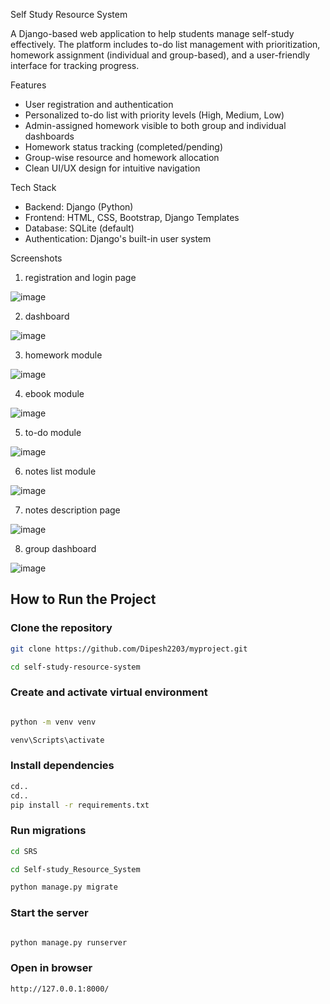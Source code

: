 Self Study Resource System

A Django-based web application to help students manage self-study effectively. 
The platform includes to-do list management with prioritization, homework assignment (individual and group-based), and a user-friendly interface for tracking progress.

Features

- User registration and authentication
- Personalized to-do list with priority levels (High, Medium, Low)
- Admin-assigned homework visible to both group and individual dashboards
- Homework status tracking (completed/pending)
- Group-wise resource and homework allocation
- Clean UI/UX design for intuitive navigation

Tech Stack

- Backend: Django (Python)
- Frontend: HTML, CSS, Bootstrap, Django Templates
- Database: SQLite (default)
- Authentication: Django's built-in user system

Screenshots

1. registration and login page
   
![image](https://github.com/user-attachments/assets/3f3cc4cd-9e51-48f1-a117-99d3c60075c7)

2. dashboard
   
![image](https://github.com/user-attachments/assets/02118c0f-eb3c-4b02-b2b7-0ee718f77b81)

3. homework module
   
![image](https://github.com/user-attachments/assets/5320d649-06a2-4c0b-b042-c3c51a3f2386)

4. ebook module
   
![image](https://github.com/user-attachments/assets/b0ce67ba-cd15-40bf-991e-62c0b2759bd7)

5. to-do module
    
![image](https://github.com/user-attachments/assets/a8632c22-71fa-4ef8-8c46-aef3376223da)

6. notes list module
    
![image](https://github.com/user-attachments/assets/15aa8aa2-fa07-42bc-8865-858f7e0b668d)

7. notes description page
    
![image](https://github.com/user-attachments/assets/c7edcc15-6615-4b78-a4e4-9fa28458fc3b)

8. group dashboard
    
![image](https://github.com/user-attachments/assets/36d7d08c-3482-4d39-9a10-52f1a902eb5e)


## How to Run the Project

###  Clone the repository
```bash
git clone https://github.com/Dipesh2203/myproject.git

cd self-study-resource-system
```
### Create and activate virtual environment
```bash

python -m venv venv

venv\Scripts\activate
```
### Install dependencies
```bash
cd..
cd..
pip install -r requirements.txt
```
### Run migrations 
```bash
cd SRS

cd Self-study_Resource_System

python manage.py migrate
```
### Start the server
```bash

python manage.py runserver
```
### Open in browser
```bash
http://127.0.0.1:8000/
```
